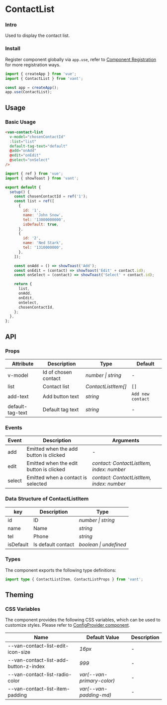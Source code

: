 # ContactList

### Intro

Used to display the contact list.

### Install

Register component globally via `app.use`, refer to [Component Registration](#/en-US/advanced-usage#zu-jian-zhu-ce) for more registration ways.

```js
import { createApp } from 'vue';
import { ContactList } from 'vant';

const app = createApp();
app.use(ContactList);
```

## Usage

### Basic Usage

```html
<van-contact-list
  v-model="chosenContactId"
  :list="list"
  default-tag-text="default"
  @add="onAdd"
  @edit="onEdit"
  @select="onSelect"
/>
```

```js
import { ref } from 'vue';
import { showToast } from 'vant';

export default {
  setup() {
    const chosenContactId = ref('1');
    const list = ref([
      {
        id: '1',
        name: 'John Snow',
        tel: '13000000000',
        isDefault: true,
      },
      {
        id: '2',
        name: 'Ned Stark',
        tel: '1310000000',
      },
    ]);

    const onAdd = () => showToast('Add');
    const onEdit = (contact) => showToast('Edit' + contact.id);
    const onSelect = (contact) => showToast('Select' + contact.id);

    return {
      list,
      onAdd,
      onEdit,
      onSelect,
      chosenContactId,
    };
  },
};
```

## API

### Props

| Attribute | Description | Type | Default |
| --- | --- | --- | --- |
| v-model | Id of chosen contact | _number \| string_ | - |
| list | Contact list | _ContactListItem[]_ | `[]` |
| add-text | Add button text | _string_ | `Add new contact` |
| default-tag-text | Default tag text | _string_ | - |

### Events

| Event | Description | Arguments |
| --- | --- | --- |
| add | Emitted when the add button is clicked | - |
| edit | Emitted when the edit button is clicked | _contact: ContactListItem, index: number_ |
| select | Emitted when a contact is selected | _contact: ContactListItem, index: number_ |

### Data Structure of ContactListItem

| key       | Description        | Type                   |
| --------- | ------------------ | ---------------------- |
| id        | ID                 | _number \| string_     |
| name      | Name               | _string_               |
| tel       | Phone              | _string_               |
| isDefault | Is default contact | _boolean \| undefined_ |

### Types

The component exports the following type definitions:

```ts
import type { ContactListItem, ContactListProps } from 'vant';
```

## Theming

### CSS Variables

The component provides the following CSS variables, which can be used to customize styles. Please refer to [ConfigProvider component](#/en-US/config-provider).

| Name | Default Value | Description |
| --- | --- | --- |
| --van-contact-list-edit-icon-size | _16px_ | - |
| --van-contact-list-add-button-z-index | _999_ | - |
| --van-contact-list-radio-color | _var(--van-primary-color)_ | - |
| --van-contact-list-item-padding | _var(--van-padding-md)_ | - |
